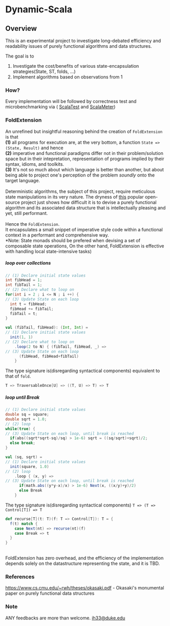 # Dynamic-Scala
## Overview
This is an experimental project to investigate long-debated efficiency and readability issues
of purely functional algorithms and data structures.

The goal is to 
1. Investigate the cost/benefits of various state-encapsulation strategies(State, ST, folds, ...)
2. Implement algorithms based on observations from 1

### How?
Every implementation will be followed by correctness test and microbenchmarking via (
[ScalaTest](https://github.com/scalatest/scalatest) and
[ScalaMeter](https://github.com/scalameter/scalameter))

### FoldExtension 
An unrefined but insightful reasoning behind the creation of `FoldExtension` is that 
<br> 
**(1)** all programs for execution are, at the very bottom, a function `State => (State, Result)` and hence 
<br>
**(2)** imperative and functional paradigms differ not in their problem/solution space but in their intepretation, representation of programs implied by their syntax, idioms, and toolkits. 
<br> 
**(3)** It's not so much about which language is better than another, but about being able to project one's perception of the problem *soundly* onto the target language. 
<br>
<br>
Deterministic algorithms, the subject of this project, require meticulous state manipulations in its very nature. The dryness of [this](https://github.com/vkostyukov/scalacaster) popular open-source project just shows how difficult it is to devise a purely functional algorithm and its associated data structure that is intellectually pleasing and yet, still performant.
<br>
<br>
Hence the `FoldExtension`. <br>
It encapsulates a small snippet of imperative style code within a functional context in a performant and comprehensive way.<br> *Note: State monads should be prefered when devising a set of composable state operations, On the other hand, FoldExtension is effective with handling local state-intensive tasks)<br>
##### loop over collections
```C++
// (1) Declare initial state values
int fibHead = 1;
int fibTail = 1;
// (2) Declare what to loop on
for(int i = 2 ; i <= N ; i ++) {
// (3) Update State on each loop
  int t = fibHead;
  fibHead += fibTail;
  fibTail = t;
}
```
```scala
val (fibTail, fibHead): (Int, Int) = 
// (1) Declare initial state values
  init(1, 1)
// (2) Declare what to loop on
    .loop(2 to N) { (fibTail, fibHead, _) =>
// (3) Update State on each loop
      (fibHead, fibHead+fibTail)
    }
```
The type signature is(disregarding syntactical components) equivalent to that of `fold`.
```scala
T => TraversableOnce[U] => ((T, U) => T) => T
```
##### loop until Break
```C++
// (1) Declare initial state values
double sq = square;
double sqrt = 1.0;
// (2) loop
while(true) {
// (3) Update State on each loop, until break is reached
  if(abs((sqrt*sqrt-sq)/sq) > 1e-6) sqrt = ((sq/sqrt)+sqrt)/2;
  else break;
}
```
```scala
val (sq, sqrt) = 
// (1) Declare initial state values
  init(square, 1.0)
// (2) loop  
    .loop { (x, y) =>
// (3) Update State on each loop, until break is reached
      if(math.abs((y*y-x)/x) > 1e-6) Next(x, ((x/y)+y)/2)
      else Break
    }
```
The type signature is(disregarding syntactical components) `T => (T => Control[T]) => T`
```scala
def recurse[T](t: T)(f: T => Control[T]): T = {
  f(t) match {
    case Next(nt) => recurse(nt)(f)
    case Break => t
  }
}
```

<br>
FoldExtension has zero overhead, and the efficiency of the implementation depends solely on the datastructure representing the state, and it is TBD. <br>

### References
https://www.cs.cmu.edu/~rwh/theses/okasaki.pdf - Okasaki's monumental paper on purely functional data structures

### Note
ANY feedbacks are more than welcome. ih33@duke.edu
